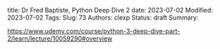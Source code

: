 title: Dr Fred Baptiste, Python Deep Dive 2
date: 2023-07-02
Modified: 2023-07-02
Tags: 
Slug: 73
Authors: clexp
Status: draft
Summary: 

https://www.udemy.com/course/python-3-deep-dive-part-2/learn/lecture/10059290#overview


